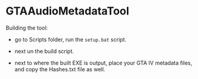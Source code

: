 # GTAAudioMetadataTool

Building the tool:
- go to Scripts folder, run the `setup.bat` script.
- next un the build script.

- next to where the built EXE is output, place your GTA IV metadata files, and copy the Hashes.txt file as well.
